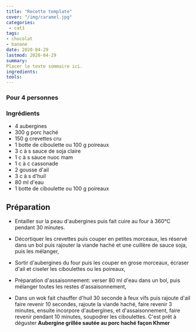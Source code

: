 ```yaml
---
title: "Recette template"
cover: "/img/caramel.jpg"
categories:
 - cat1
tags:
- chocolat
- banane
date: 2020-04-29
lastmod: 2020-04-29
summary:
Placer le texte sommaire ici.
ingredients:
tools:
---
```


### Pour 4 personnes

### Ingrédients

- 4 aubergines
- 300 g porc haché
- 150 g crevettes cru
- 1 botte de ciboulette ou 100 g poireaux
- 3 c à s sauce de soja claire
- 1 c à s sauce nuoc mam
- 1 c à c cassonade
- 2 gousse d'ail
- 3 c à s d'huil
- 80 ml d'eau
- 1 botte de ciboulette ou 100 g poireaux

## Préparation ##

- Entailler sur la peau d'aubergines puis fait cuire au four à 360°C pendant 30 minutes.

- Décortiquer les crevettes puis couper en petites morceaux, les réservé dans un bol puis rajouter la viande haché et une cuillère de sauce soja, puis les mélanger,

- Sortir d'aubergines du four puis les couper en grose morceaux, écraser d'ail et ciseler les ciboulettes ou les poireaux,

- Préparation d'assaisonnement: verser 80 ml d'eau dans un bol, puis mélanger toutes les restes d'assaisonnement,

- Dans un wok fait chauffer d'huil 30 seconde à feux vifs puis rajoute d'ail faire revenir 10 secondes, rajoute la viande haché, faire revenir 3 minutes, ensuite incorpore d'aubergines, et d'assaisonnement, faire revenir pendant 10 minutes, soupodrer les ciboulettes. 
C'est prêt à déguster **Aubergine grillée sautée au porc haché façon Khmer**
